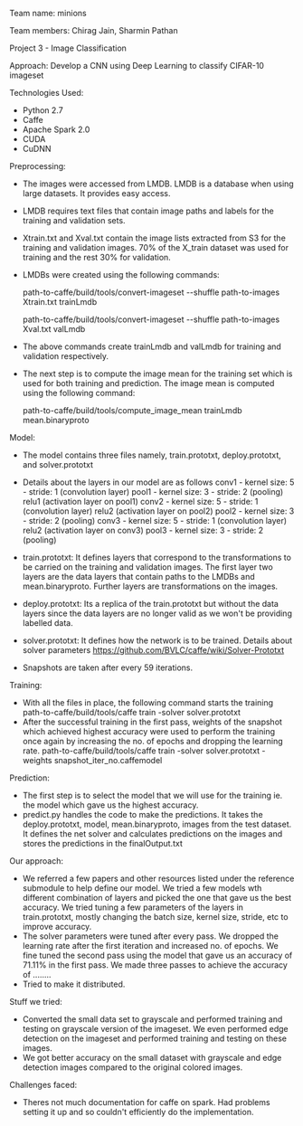Team name: minions

Team members: Chirag Jain, Sharmin Pathan

Project 3 - Image Classification

Approach: Develop a CNN using Deep Learning to classify CIFAR-10 imageset

Technologies Used:
- Python 2.7
- Caffe
- Apache Spark 2.0
- CUDA
- CuDNN


Preprocessing:
- The images were accessed from LMDB. LMDB is a database when using large datasets. It provides easy access.
- LMDB requires text files that contain image paths and labels for the training and validation sets.
- Xtrain.txt and Xval.txt contain the image lists extracted from S3 for the training and validation images. 70% of the X_train dataset was used for training and the rest 30% for validation.
- LMDBs were created using the following commands:

  path-to-caffe/build/tools/convert-imageset --shuffle path-to-images Xtrain.txt trainLmdb
  
  path-to-caffe/build/tools/convert-imageset --shuffle path-to-images Xval.txt valLmdb
  
- The above commands create trainLmdb and valLmdb for training and validation respectively.
- The next step is to compute the image mean for the training set which is used for both training and prediction. The image mean is computed using the following command:

  path-to-caffe/build/tools/compute_image_mean trainLmdb mean.binaryproto
  
  
Model:
- The model contains three files namely, train.prototxt, deploy.prototxt, and solver.prototxt
- Details about the layers in our model are as follows 
  conv1 - kernel size: 5 - stride: 1 (convolution layer)
  pool1 - kernel size: 3 - stride: 2 (pooling)
  relu1 (activation layer on pool1)
  conv2 - kernel size: 5 - stride: 1 (convolution layer)
  relu2 (activation layer on pool2)
  pool2 - kernel size: 3 - stride: 2 (pooling)
  conv3 - kernel size: 5 - stride: 1 (convolution layer)
  relu2 (activation layer on conv3)
  pool3 - kernel size: 3 - stride: 2 (pooling)
  
- train.prototxt: It defines layers that correspond to the transformations to be carried on the training and validation images. The first layer two layers are the data layers that contain paths to the LMDBs and mean.binaryproto. Further layers are transformations on the images.
- deploy.prototxt: Its a replica of the train.prototxt but without the data layers since the data layers are no longer valid as we won't be providing labelled data.
- solver.prototxt: It defines how the network is to be trained. Details about solver parameters https://github.com/BVLC/caffe/wiki/Solver-Prototxt
- Snapshots are taken after every 59 iterations. 


Training:
- With all the files in place, the following command starts the training
  path-to-caffe/build/tools/caffe train -solver solver.prototxt
- After the successful training in the first pass, weights of the snapshot which achieved highest accuracy were used to perform the training once again by increasing the no. of epochs and dropping the learning rate.
  path-to-caffe/build/tools/caffe train -solver solver.prototxt -weights snapshot_iter_no.caffemodel
  
  
Prediction:
- The first step is to select the model that we will use for the training ie. the model which gave us the highest accuracy.
- predict.py handles the code to make the predictions. It takes the deploy.prototxt, model, mean.binaryproto, images from the test dataset. It defines the net solver and calculates predictions on the images and stores the predictions in the finalOutput.txt


Our approach:
- We referred a few papers and other resources listed under the reference submodule to help define our model. We tried a few models wth different combination of layers and picked the one that gave us the best accuracy. We tried tuning a few parameters of the layers in train.prototxt, mostly changing the batch size, kernel size, stride, etc to improve accuracy.
- The solver parameters were tuned after every pass. We dropped the learning rate after the first iteration and increased no. of epochs. We fine tuned the second pass using the model that gave us an accuracy of 71.11% in the first pass. We made three passes to achieve the accuracy of ........
- Tried to make it distributed.


Stuff we tried:
- Converted the small data set to grayscale and performed training and testing on grayscale version of the imageset. We even performed edge detection on the imageset and performed training and testing on these images.
- We got better accuracy on the small dataset with grayscale and edge detection images compared to the original colored images.


Challenges faced:
- Theres not much documentation for caffe on spark. Had problems setting it up and so couldn't efficiently do the implementation.
